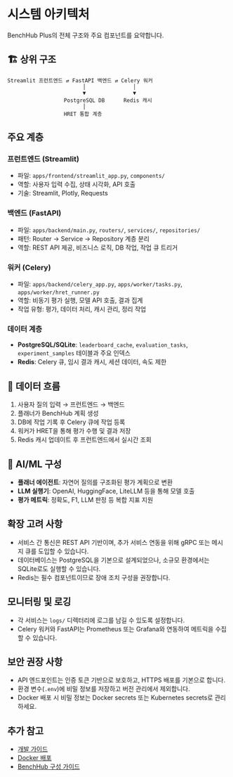 # 시스템 아키텍처

BenchHub Plus의 전체 구조와 주요 컴포넌트를 요약합니다.

## 🏗️ 상위 구조
```
Streamlit 프런트엔드 ⇄ FastAPI 백엔드 ⇄ Celery 워커
                        │               │
                        ▼               ▼
                  PostgreSQL DB      Redis 캐시
                        │
                  HRET 통합 계층
```

## 주요 계층

### 프런트엔드 (Streamlit)
- 파일: `apps/frontend/streamlit_app.py`, `components/`
- 역할: 사용자 입력 수집, 상태 시각화, API 호출
- 기술: Streamlit, Plotly, Requests

### 백엔드 (FastAPI)
- 파일: `apps/backend/main.py`, `routers/`, `services/`, `repositories/`
- 패턴: Router → Service → Repository 계층 분리
- 역할: REST API 제공, 비즈니스 로직, DB 작업, 작업 큐 트리거

### 워커 (Celery)
- 파일: `apps/backend/celery_app.py`, `apps/worker/tasks.py`, `apps/worker/hret_runner.py`
- 역할: 비동기 평가 실행, 모델 API 호출, 결과 집계
- 작업 유형: 평가, 데이터 처리, 캐시 관리, 정리 작업

### 데이터 계층
- **PostgreSQL/SQLite**: `leaderboard_cache`, `evaluation_tasks`, `experiment_samples` 테이블과 주요 인덱스
- **Redis**: Celery 큐, 임시 결과 캐시, 세션 데이터, 속도 제한

## 🔄 데이터 흐름
1. 사용자 질의 입력 → 프런트엔드 → 백엔드
2. 플래너가 BenchHub 계획 생성
3. DB에 작업 기록 후 Celery 큐에 작업 등록
4. 워커가 HRET을 통해 평가 수행 및 결과 저장
5. Redis 캐시 업데이트 후 프런트엔드에서 실시간 조회

## 🧠 AI/ML 구성
- **플래너 에이전트**: 자연어 질의를 구조화된 평가 계획으로 변환
- **LLM 실행기**: OpenAI, HuggingFace, LiteLLM 등을 통해 모델 호출
- **평가 메트릭**: 정확도, F1, LLM 판정 등 복합 지표 지원

## 확장 고려 사항
- 서비스 간 통신은 REST API 기반이며, 추가 서비스 연동을 위해 gRPC 또는 메시지 큐를 도입할 수 있습니다.
- 데이터베이스는 PostgreSQL을 기본으로 설계되었으나, 소규모 환경에서는 SQLite로도 실행할 수 있습니다.
- Redis는 필수 컴포넌트이므로 장애 조치 구성을 권장합니다.

## 모니터링 및 로깅
- 각 서비스는 `logs/` 디렉터리에 로그를 남길 수 있도록 설정합니다.
- Celery 워커와 FastAPI는 Prometheus 또는 Grafana와 연동하여 메트릭을 수집할 수 있습니다.

## 보안 권장 사항
- API 엔드포인트는 인증 토큰 기반으로 보호하고, HTTPS 배포를 기본으로 합니다.
- 환경 변수(`.env`)에 비밀 정보를 저장하고 버전 관리에서 제외합니다.
- Docker 배포 시 비밀 정보는 Docker secrets 또는 Kubernetes secrets로 관리하세요.

## 추가 참고
- [개발 가이드](development.md)
- [Docker 배포](docker-deployment.md)
- [BenchHub 구성 가이드](BENCHHUB_CONFIG.md)
